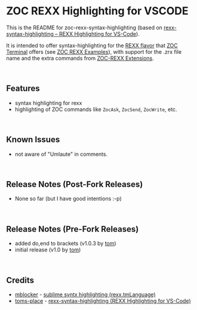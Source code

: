 # ZOC REXX Highlighting for VSCODE

This is the README for zoc-rexx-syntax-highlighting (based on 
[rexx-syntax-highlighting &ndash; REXX Highlighting for VS-Code](https://github.com/toms-place/rexx-syntax-highlighting)).

It is intended to offer syntax-highlighting for the [REXX flavor](https://www.emtec.com/zoc/onlinehelp.html?t=10610)
that [ZOC Terminal](https://www.emtec.com/zoc/index.html) offers
(see [ZOC REXX Examples](https://github.com/zocterminal/zoc-rexx-examples)), 
with support for the .zrx file name and the extra commands from
[ZOC-REXX Extensions](https://www.emtec.com/zoc/onlinehelp.html?t=10855).

&nbsp;&nbsp;

## Features

* syntax highlighting for rexx
* highlighting of ZOC commands like `ZocAsk`, `ZocSend`, `ZocWrite`, etc.

&nbsp;
 
## Known Issues

* not aware of "Umlaute" in comments.
  
&nbsp;

## Release Notes (Post-Fork Releases)

* None so far (but I have good intentions :-p)

&nbsp;


## Release Notes (Pre-Fork Releases)

* added do,end to brackets (v1.0.3 by [tom](https://github.com/toms-place/))
* initial release (v1.0 by [tom](https://github.com/toms-place/))

&nbsp;

## Credits

* [mblocker](https://github.com/mblocker) - [sublime syntx highlighting (rexx.tmLanguage)](https://github.com/mblocker/rexx-sublime) 
* [toms-place](https://github.com/toms-place/) - [rexx-syntax-highlighting (REXX Highlighting for VS-Code)](https://github.com/toms-place/rexx-syntax-highlighting)

&nbsp; 

&nbsp; 

